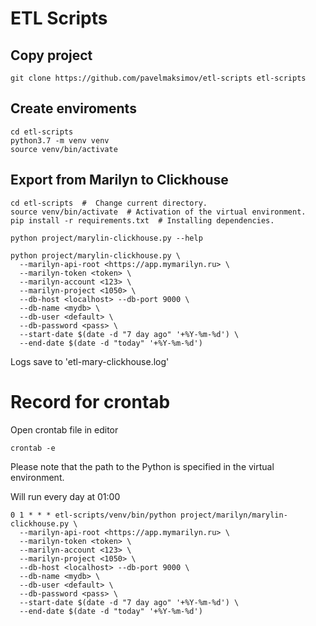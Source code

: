 # ETL Scripts

## Copy project
```shell
git clone https://github.com/pavelmaksimov/etl-scripts etl-scripts
```

## Create enviroments
```shell
cd etl-scripts
python3.7 -m venv venv
source venv/bin/activate
```

## Export from Marilyn to Clickhouse
```shell
cd etl-scripts  #  Change current directory.
source venv/bin/activate  # Activation of the virtual environment.
pip install -r requirements.txt  # Installing dependencies.

python project/marylin-clickhouse.py --help

python project/marylin-clickhouse.py \ 
  --marilyn-api-root <https://app.mymarilyn.ru> \ 
  --marilyn-token <token> \ 
  --marilyn-account <123> \ 
  --marilyn-project <1050> \ 
  --db-host <localhost> --db-port 9000 \ 
  --db-name <mydb> \ 
  --db-user <default> \ 
  --db-password <pass> \ 
  --start-date $(date -d "7 day ago" '+%Y-%m-%d') \ 
  --end-date $(date -d "today" '+%Y-%m-%d')
```

Logs save to 'etl-mary-clickhouse.log'

# Record for crontab
Open crontab file in editor

    crontab -e

Please note that the path to the Python is specified in the virtual environment.

Will run every day at 01:00
```
0 1 * * * etl-scripts/venv/bin/python project/marilyn/marylin-clickhouse.py \ 
  --marilyn-api-root <https://app.mymarilyn.ru> \ 
  --marilyn-token <token> \ 
  --marilyn-account <123> \ 
  --marilyn-project <1050> \ 
  --db-host <localhost> --db-port 9000 \ 
  --db-name <mydb> \ 
  --db-user <default> \ 
  --db-password <pass> \ 
  --start-date $(date -d "7 day ago" '+%Y-%m-%d') \ 
  --end-date $(date -d "today" '+%Y-%m-%d')
```
